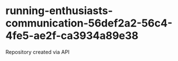 # running-enthusiasts-communication-56def2a2-56c4-4fe5-ae2f-ca3934a89e38
Repository created via API
